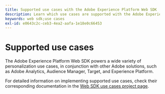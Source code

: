 ```yaml
---
title: Supported use cases with the Adobe Experience Platform Web SDK
description: Learn which use cases are supported with the Adobe Experience Platform Web SDK.
keywords: web sdk;use cases
exl-id: e0643c2c-ceb3-4ea2-aafa-1e18e0c66453
---
```

# Supported use cases

The Adobe Experience Platform Web SDK powers a wide variety of personalization use cases, in conjunction with other Adobe solutions, such as Adobe Analytics, Audience Manager, Target, and Experience Platform.

For detailed information on implementing supported use cases, check their corresponding documentation in the [Web SDK use cases project page](https://github.com/orgs/adobe/projects/18/views/1).

